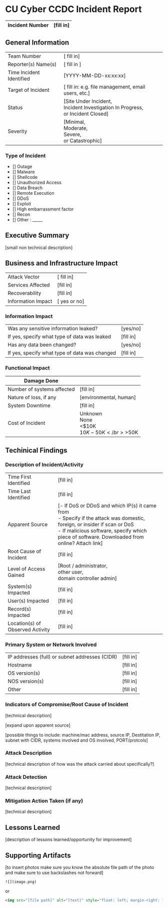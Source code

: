 # CU Cyber CCDC Incident Report

| Incident Number| [fill in] |
| --- | ---|

## General Information

| | |
| ----------- | ----------- |
| Team Number | [ fill in] |
| Reporter(s) Name(s)| [ fill in ] |
| Time Incident Identified|  [YYYY-MM-DD-xx:xx:xx]|  
| Target of Incident| [ fill in: e.g. file management, email users, etc.]|
| Status| [Site Under Incident,</br>Incident Investigation In Progress,</br> or Incident Closed] |
| Severity | [Minimal,</br>Moderate,</br>Severe,</br>or Catastrophic]|

### Type of Incident

- [] Outage
- [] Malware
- [] Shellcode
- [] Unauthorized Access
- [] Data Breach
- [] Remote Execution
- [] DDoS
- [] Exploit
- [] High embarrassment factor
- [] Recon
- [] Other : _____

## Executive Summary

[small non technical description]

## Business and Infrastructure Impact

| | |
| ----------- | ----------- |
| Attack Vector |[ fill in] |
| Services Affected | [fill in]|
| Recoverability | [fill in] |
| Information Impact | [ yes or no]|

### Information Impact

| | |
| ----------- | ----------- |
| Was any sensitive information leaked? | [yes/no] |
| If yes, specify what type of data was leaked | [fill in]|
| Has any data been changed? | [yes/no] |
| If yes, specify what type of data was changed | [fill in]|

### Functional Impact

| Damage Done| |
| ----------- | ----------- |
| Number of systems affected| [fill in] |
| Nature of loss, if any | [environmental, human] |
| System Downtime | [fill in] |
| Cost of Incident | Unknown </br> None </br> <$10K </br> $10K-50K </br> >$50K|

## Techinical Findings

### Description of Incident/Activity

| | |
|---|---|
| Time First Identified | [fill in] |
| Time Last Identified | [fill in] |
| Apparent Source | [- If DoS or DDoS and which IP(s) it came from </br> - Specify if the attack was domestic, foreign, or insider if scan or DoS </br>  - If malicious software, specify which piece of software. Downloaded from online? Attach link] |
| Root Cause of Incident | [fill in] |
| Level of Access Gained | [Root / administrator,</br>other user,</br>domain controller admin] |
| System(s) Impacted | [fill in] |
| User(s) Impacted | [fill in] |
| Record(s) Impacted | [fill in] |
| Location(s) of Observed Activity | [fill in] |

### Primary System or Network Involved

| | |
|---|---|
| IP addresses (full) or subnet addresses (CIDR) | [fill in] |
| Hostname | [fill in] |
| OS version(s) | [fill in] |
| NOS version(s) | [fill in] |
| Other | [fill in] |

### Indicators of Compromise/Root Cause of Incident

[technical description]

[expand upon apparent source]

[possible things to include: machine/mac address, source IP, Destitation IP, subnet with CIDR, systems involved and OS involved, PORT/protcols]

### Attack Description

[technical description of how was the attack carried about specifically?]

### Attack Detection

[technical description]

### Mitigation Action Taken (if any)

[technical description]

## Lessons Learned

[description of lessons learned/opportunity for improvement]

## Supporting Artifacts

[to insert photos make sure you know the absolute file path of the photo and make sure to use backslashes not forward]

``![](image.png)``

or

```html
<img src="[file path]" alt="[text]" style="float: left; margin-right: 10px;" />
```
